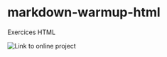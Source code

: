 # markdown-warmup-html
Exercices HTML

![Link to online project](https://massimotascone.github.io/markdown-warmup-html/)
